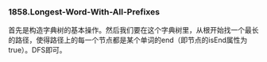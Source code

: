 ### 1858.Longest-Word-With-All-Prefixes

首先是构造字典树的基本操作。然后我们要在这个字典树里，从根开始找一个最长的路径，使得路径上的每一个节点都是某个单词的end（即节点的isEnd属性为true）。DFS即可。
